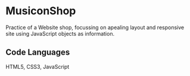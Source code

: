 # MusiconShop

Practice of a Website shop, focussing on apealing layout and responsive site using JavaScript objects as information.

## Code Languages

HTML5, CSS3, JavaScript
